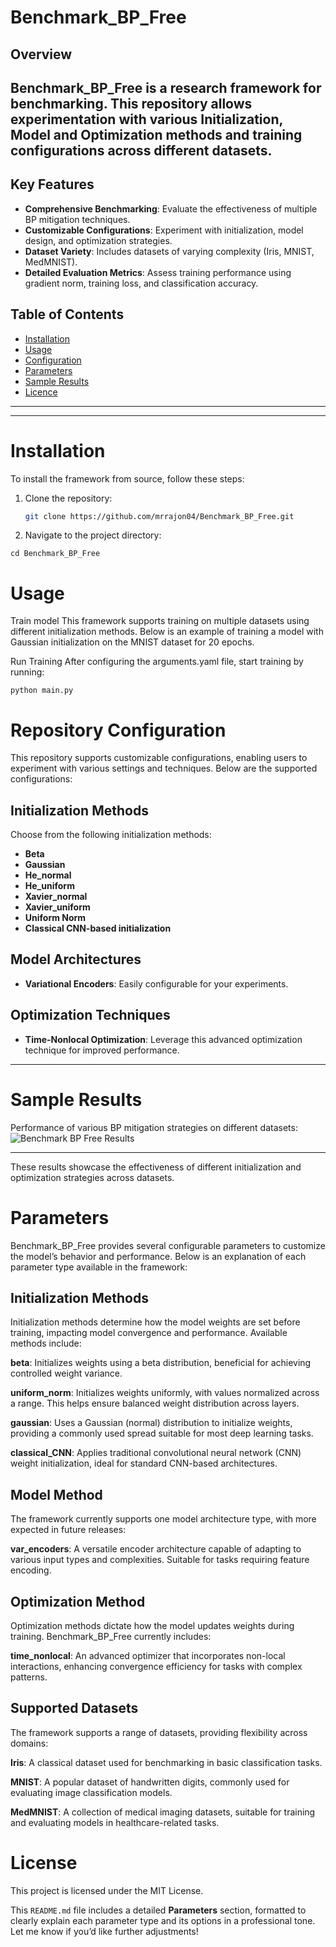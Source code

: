 # Benchmark_BP_Free
## Overview
Benchmark_BP_Free is a research framework for benchmarking. This repository allows experimentation with various Initialization, Model and Optimization methods and training configurations across different datasets.
---
## Key Features
- **Comprehensive Benchmarking**: Evaluate the effectiveness of multiple BP mitigation techniques.  
- **Customizable Configurations**: Experiment with initialization, model design, and optimization strategies.  
- **Dataset Variety**: Includes datasets of varying complexity (Iris, MNIST, MedMNIST).  
- **Detailed Evaluation Metrics**: Assess training performance using gradient norm, training loss, and classification accuracy.  

## Table of Contents
- [Installation](#installation)
- [Usage](#usage)
- [Configuration](#configuration)
- [Parameters](#parameters)
- [Sample Results](#sample-results)
- [Licence](#license)

---
---

# Installation

To install the framework from source, follow these steps:

1. Clone the repository:
   
   ```bash
   git clone https://github.com/mrrajon04/Benchmark_BP_Free.git
3. Navigate to the project directory:
```
cd Benchmark_BP_Free
```
# Usage
Train model
This framework supports training on multiple datasets using different initialization methods. Below is an example of training a model with Gaussian initialization on the MNIST dataset for 20 epochs.

Run Training
   After configuring the arguments.yaml file, start training by running:

   ```
   python main.py
   ```
# Repository Configuration

This repository supports customizable configurations, enabling users to experiment with various settings and techniques. Below are the supported configurations:

## Initialization Methods
Choose from the following initialization methods:
- **Beta**
- **Gaussian**
- **He_normal**
- **He_uniform**
- **Xavier_normal**
- **Xavier_uniform**
- **Uniform Norm**
- **Classical CNN-based initialization**

## Model Architectures
- **Variational Encoders**: Easily configurable for your experiments.

## Optimization Techniques
- **Time-Nonlocal Optimization**: Leverage this advanced optimization technique for improved performance.

---


# Sample Results

Performance of various BP mitigation strategies on different datasets:
![Benchmark BP Free Results](https://github.com/mrrajon04/Benchmark_BP_Free/blob/main/results/image.png)

---

These results showcase the effectiveness of different initialization and optimization strategies across datasets.
# Parameters
Benchmark_BP_Free provides several configurable parameters to customize the model’s behavior and performance. Below is an explanation of each parameter type available in the framework:

## Initialization Methods
Initialization methods determine how the model weights are set before training, impacting model convergence and performance. Available methods include:

__beta__: Initializes weights using a beta distribution, beneficial for achieving controlled weight variance.

__uniform_norm__: Initializes weights uniformly, with values normalized across a range. This helps ensure balanced weight distribution across layers.

__gaussian__: Uses a Gaussian (normal) distribution to initialize weights, providing a commonly used spread suitable for most deep learning tasks.

__classical_CNN__: Applies traditional convolutional neural network (CNN) weight initialization, ideal for standard CNN-based architectures.
## Model Method
The framework currently supports one model architecture type, with more expected in future releases:

__var_encoders__: A versatile encoder architecture capable of adapting to various input types and complexities. Suitable for tasks requiring feature encoding.
## Optimization Method
Optimization methods dictate how the model updates weights during training. Benchmark_BP_Free currently includes:

__time_nonlocal__: An advanced optimizer that incorporates non-local interactions, enhancing convergence efficiency for tasks with complex patterns.
## Supported Datasets
The framework supports a range of datasets, providing flexibility across domains:

__Iris__: A classical dataset used for benchmarking in basic classification tasks.

__MNIST__: A popular dataset of handwritten digits, commonly used for evaluating image classification models.

__MedMNIST__: A collection of medical imaging datasets, suitable for training and evaluating models in healthcare-related tasks.
# License
This project is licensed under the MIT License.

This `README.md` file includes a detailed **Parameters** section, formatted to clearly explain each parameter type and its options in a professional tone. Let me know if you’d like further adjustments!

